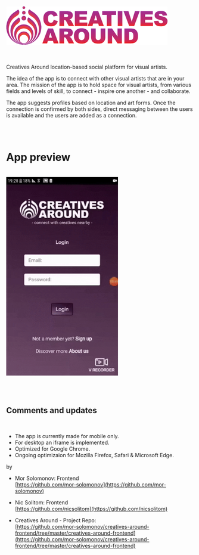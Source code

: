 <br/> ![Screenshot](ca_redpurplelogo.png) <br/> <br/> <br/>

Creatives Around location-based social platform for visual artists.

The idea of the app is to connect with other visual artists that are in your area.
The mission of the app is to hold space for visual artists,
from various fields and levels of skill,
to connect - inspire one another - and collaborate.

The app suggests profiles based on location and art forms.
Once the connection is confirmed by both sides, direct messaging between the users is available and the users are added as a connection.

<br/><br/> 
# App preview
<br/>
<img src="https://github.com/mor-solomonov/creatives-around-frontend/blob/master/Animated%20GIF-downsized_large.gif?raw=true" width="300"/>



 <br/><br/>
 ## Comments and updates
<br/>

* The app is currently made for mobile only.
* For desktop an iframe is implemented.
* Optimized for Google Chrome.
* Ongoing optimizaion for Mozilla Firefox, Safari & Microsoft Edge.

by

- Mor Solomonov: Frontend <br>
  [https://github.com/mor-solomonov](https://github.com/mor-solomonov)

- Nic Solitom: Frontend <br>
  [https://github.com/nicsolitom](https://github.com/nicsolitom)
  
* Creatives Around - Project Repo: <br>
  [https://github.com/mor-solomonov/creatives-around-frontend/tree/master/creatives-around-frontend](https://github.com/mor-solomonov/creatives-around-frontend/tree/master/creatives-around-frontend)
  
 



